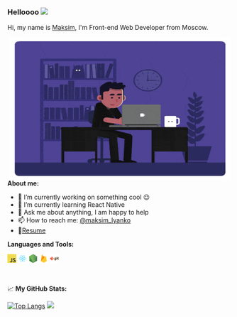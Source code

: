 ### Helloooo <img src="https://media.giphy.com/media/hvRJCLFzcasrR4ia7z/giphy.gif" width="25px">

Hi, my name is [Maksim](https://drive.google.com/file/d/147SHcD16QT7CvOuKYllobg2rQxBvgk5R/view?usp=sharing), I'm Front-end Web Developer from Moscow.

<img align="right" alt="GIF" src="./code.gif" width="500" height="320" />

<br />
  
**About me:**

- 🔭 I’m currently working on something cool 😉
- 🌱 I’m currently learning React Native 
- 💬 Ask me about anything, I am happy to help
- 📫 How to reach me: [@maksim_lyanko](https://t.me/maksim_lyanko)
- 📝[Resume](https://drive.google.com/file/d/147SHcD16QT7CvOuKYllobg2rQxBvgk5R/view?usp=sharing)

**Languages and Tools:**  

<code><img height="20" src="https://raw.githubusercontent.com/github/explore/80688e429a7d4ef2fca1e82350fe8e3517d3494d/topics/javascript/javascript.png"></code>
<code><img height="20" src="https://raw.githubusercontent.com/github/explore/80688e429a7d4ef2fca1e82350fe8e3517d3494d/topics/react/react.png"></code>
<code><img height="20" src="https://raw.githubusercontent.com/github/explore/80688e429a7d4ef2fca1e82350fe8e3517d3494d/topics/nodejs/nodejs.png"></code>
<code><img height="20" src="https://raw.githubusercontent.com/github/explore/80688e429a7d4ef2fca1e82350fe8e3517d3494d/topics/firebase/firebase.png"></code>
<code><img height="20" src="https://raw.githubusercontent.com/github/explore/80688e429a7d4ef2fca1e82350fe8e3517d3494d/topics/git/git.png"></code>

<br />

📈 **My GitHub Stats:**

[![Top Langs](https://github-readme-stats.vercel.app/api/top-langs/?username=Maksim1108&layout=compact&hide_border=true&)](https://github.com/Maksim1108) [<img src="https://github-readme-stats.vercel.app/api?username=Maksim1108&show_icons=true&hide_border=true">](https://github.com/Maksim1108)


